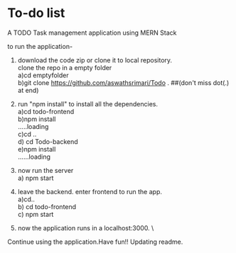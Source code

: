 # To-do list
A TODO Task management application using MERN Stack

to run the application-

1) download the code zip or clone it to local repository. \
clone the repo in a empty folder \
  a)cd emptyfolder \
  b)git clone https://github.com/aswathsrimari/Todo .  ##(don't miss dot(.) at end)  

2) run "npm install" to install all the dependencies. \
 a)cd todo-frontend \
 b)npm install \
.....loading \
c)cd .. \
d) cd Todo-backend \
e)npm install \
......loading 

3) now run the server \
a) npm start 

4) leave the backend. enter frontend to run the app. \
a)cd.. \
b) cd todo-frontend \
c) npm start 

5) now the application runs in a localhost:3000. \

Continue using the application.Have fun!!
Updating readme. 



